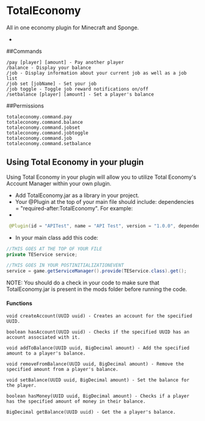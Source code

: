 # TotalEconomy
All in one economy plugin for Minecraft and Sponge.

-

##Commands
```
/pay [player] [amount] - Pay another player
/balance - Display your balance
/job - Display information about your current job as well as a job list
/job set [jobName] - Set your job
/job toggle - Toggle job reward notifications on/off
/setbalance [player] [amount] - Set a player's balance
```

##Permissions
```
totaleconomy.command.pay
totaleconomy.command.balance
totaleconomy.command.jobset
totaleconomy.command.jobtoggle
totaleconomy.command.job
totaleconomy.command.setbalance
```

## Using Total Economy in your plugin
Using Total Economy in your plugin will allow you to utilize Total Economy's Account Manager within your own plugin.

* Add TotalEconomy.jar as a library in your project.
* Your @Plugin at the top of your main file should include: dependencies = "required-after:TotalEconomy". For example:
* 
```java
 @Plugin(id = "APITest", name = "API Test", version = "1.0.0", dependencies = "required-after:TotalEconomy")
```

* In your main class add this code:

 ```java
 //THIS GOES AT THE TOP OF YOUR FILE
 private TEService service;
 
 //THIS GOES IN YOUR POSTINITIALIZATIONEVENT
 service = game.getServiceManager().provide(TEService.class).get();
 ```
 
 NOTE: You should do a check in your code to make sure that TotalEconomy.jar is present in the mods folder before running the  code.
 
 #### Functions
 ```
 void createAccount(UUID uuid) - Creates an account for the specified UUID.
 
 boolean hasAccount(UUID uuid) - Checks if the specified UUID has an account associated with it.
 
 void addToBalance(UUID uuid, BigDecimal amount) - Add the specified amount to a player's balance.
 
 void removeFromBalance(UUID uuid, BigDecimal amount) - Remove the specified amount from a player's balance.
 
 void setBalance(UUID uuid, BigDecimal amount) - Set the balance for the player.
 
 boolean hasMoney(UUID uuid, BigDecimal amount) - Checks if a player has the specified amount of money in their balance.
 
 BigDecimal getBalance(UUID uuid) - Get the a player's balance.
 ```
